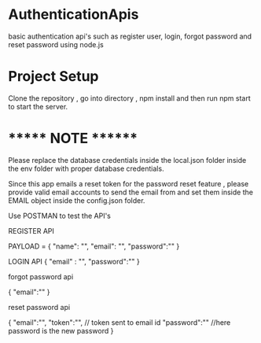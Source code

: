 # AuthenticationApis
basic authentication api's such as register user, login, forgot password and reset password using node.js

# Project Setup
Clone the repository , go into directory , npm install and then run npm start to start the server.

# ***** NOTE ******
Please replace the database credentials inside the local.json folder inside the env folder with proper database credentials.

Since this app emails a reset token for the password reset feature , please provide valid email accounts to send the email from and set them inside the EMAIL object inside the config.json folder.

Use POSTMAN to test the API's 

REGISTER API 

PAYLOAD = {
"name": "",
"email": "",
"password":""
}

LOGIN API 
{
"email" : "",
"password":""
}

forgot password api

{
 "email":""
 }
 
 reset password api
 
 {
 "email":"",
 "token":"",  // token sent to email id
 "password":"" //here password is the new password
 }
 
